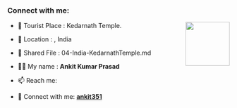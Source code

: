 ### Connect with me:

<img align="right" src="![Snapchat-590557995](https://user-images.githubusercontent.com/72152415/196047485-db771d66-983e-4d03-ae2c-0569f537d039.jpg)
?size=100" width="100px;" alt=""/>

- 🌱 Tourist Place : Kedarnath Temple.

- 👯 Location : , India

- 📄 Shared File : 04-India-KedarnathTemple.md

- 👨‍💻 My name : **Ankit Kumar Prasad**

- 📫 Reach me: 

- 🔭 Connect with me: **[ankit351](https://github.com/ankit351)**

<!-- Connect with me: **[RajkumarSony](https://github.com/RajkumarSony/)** -->

